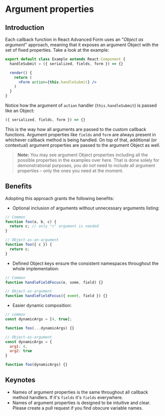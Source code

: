 # Argument properties

## Introduction

Each callback function in React Advanced Form uses an "_Object as argument_" approach, meaning that it exposes an argument Object with the set of fixed properties. Take a look at the example:

```jsx
export default class Example extends React.Component {
  handleSubmit = ({ serialized, fields, form }) => {}

  render() {
    return (
      <Form action={this.handleSubmit} />
    )
  }
}
```

Notice how the argument of `action` handler \(`this.handleSubmit`\) is passed like an Object:

```javascript
({ serialized, fields, form }) => {}
```

This is the way how all arguments are passed to the custom callback functions. Argument properties like `fields` and `form` are always present in whichever callback method is being handled. On top of that, additional \(or contextual\) argument properties are passed to the argument Object as well.

> **Note:** You may see argument Object properties including all the possible properties in the examples over here. That is done solely for demonstrational purposes, you _do not_ need to include all argument properties – only the ones you need at the moment.

## Benefits

Adopting this approach grants the following benefits:

* Optional inclusion of arguments without unnecessary arguments listing:

```javascript
// Common
function foo(a, b, c) {
  return c; // only "c" argument is needed
}

// Object-as-an-argument
function foo({ c }) {
  return c;
}
```

* Defined Object keys ensure the consistent namespaces throughout the whole implementation:

```javascript
// Common
function handleFieldFocus(e, some, field) {}

// Object-as-argument
function handleFieldFocus({ event, field }) {}
```

* Easier dynamic composition:

```javascript
// common
const dynamicArgs = [4, true];

function foo(...dynamicArgs) {}

// Object-as-argument
const dynamicArgs = {
  arg1: 4,
  arg2: true
}

function foo(dynamicArgs) {}
```

## Keynotes

* Names of argument properties is the same throughout all callback method handlers. If it's `fields` it's `fields` everywhere.
* Names of argument properties is designed to be intuitive and clear. Please create a pull request if you find obscure variable names.

